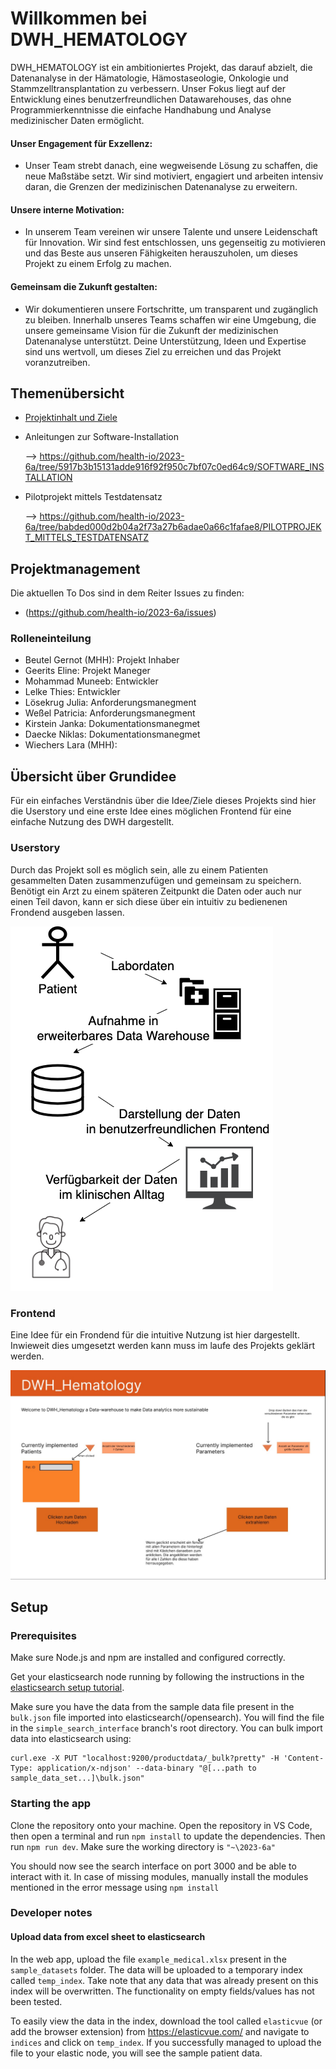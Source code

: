 # Willkommen bei DWH_HEMATOLOGY

DWH_HEMATOLOGY ist ein ambitioniertes Projekt, das darauf abzielt, die Datenanalyse in der Hämatologie, Hämostaseologie, Onkologie und Stammzelltransplantation zu verbessern. Unser Fokus liegt auf der Entwicklung eines benutzerfreundlichen Datawarehouses, das ohne Programmierkenntnisse die einfache Handhabung und Analyse medizinischer Daten ermöglicht.

#### Unser Engagement für Exzellenz:

 - Unser Team strebt danach, eine wegweisende Lösung zu schaffen, die neue Maßstäbe setzt. Wir sind motiviert, engagiert und arbeiten intensiv daran, die Grenzen der medizinischen Datenanalyse zu erweitern.

#### Unsere interne Motivation:

 - In unserem Team vereinen wir unsere Talente und unsere Leidenschaft für Innovation. Wir sind fest entschlossen, uns gegenseitig zu motivieren und das Beste aus unseren Fähigkeiten herauszuholen, um dieses Projekt zu einem Erfolg zu machen.

#### Gemeinsam die Zukunft gestalten:

 - Wir dokumentieren unsere Fortschritte, um transparent und zugänglich zu bleiben. Innerhalb unseres Teams schaffen wir eine Umgebung, die unsere gemeinsame Vision für die Zukunft der medizinischen Datenanalyse unterstützt. Deine Unterstützung, Ideen und Expertise sind uns wertvoll, um dieses Ziel zu erreichen und das Projekt voranzutreiben.





## Themenübersicht


* [Projektinhalt und Ziele](https://github.com/health-io/2023-6a/tree/5157ee6f25184b2d91f290500488a6b2ca0390eb/docs/Projektinhalt_und_Ziele)

* Anleitungen zur Software-Installation

    --> https://github.com/health-io/2023-6a/tree/5917b3b15131adde916f92f950c7bf07c0ed64c9/SOFTWARE_INSTALLATION
  
* Pilotprojekt mittels Testdatensatz

    --> https://github.com/health-io/2023-6a/tree/babded000d2b04a2f73a27b6adae0a66c1fafae8/PILOTPROJEKT_MITTELS_TESTDATENSATZ




## Projektmanagement

Die aktuellen To Dos sind in dem Reiter Issues zu finden:
 -  (https://github.com/health-io/2023-6a/issues)


### Rolleneinteilung
* Beutel Gernot (MHH): Projekt Inhaber
* Geerits Eline: Projekt Maneger
* Mohammad Muneeb: Entwickler
* Lelke Thies: Entwickler
* Lösekrug Julia: Anforderungsmanegment
* Weßel Patricia: Anforderungsmanegment
* Kirstein Janka: Dokumentationsmanegmet
* Daecke Niklas: Dokumentationsmanegmet
* Wiechers Lara (MHH):


## Übersicht über Grundidee

Für ein einfaches Verständnis über die Idee/Ziele dieses Projekts sind hier die Userstory und eine erste Idee eines möglichen Frontend für eine einfache Nutzung des DWH dargestellt. 

### Userstory

Durch das Projekt soll es möglich sein, alle zu einem Patienten gesammelten Daten zusammenzufügen und gemeinsam zu speichern. 
Benötigt ein Arzt zu einem späteren Zeitpunkt die Daten oder auch nur einen Teil davon, kann er sich diese über ein intuitiv zu bedienenen Frondend ausgeben lassen. 

![alt text](docs/user-story.png)

### Frontend

Eine Idee für ein Frondend für die intuitive Nutzung ist hier dargestellt. Inwieweit dies umgesetzt werden kann muss im laufe des Projekts geklärt werden.

![alt text](docs/erster-entwurf-frontend.jpeg)

## Setup

### Prerequisites

Make sure Node.js and npm are installed and configured correctly. 

Get your elasticsearch node running by following the instructions in the [elasticsearch setup tutorial](https://github.com/health-io/2023-6a/blob/f4e09bb266f90e8198dc85516c62dc5e8b1930d1/docs/software_installation/elasticsearch/es_kib_installation_for_dummies.md). 

Make sure you have the data from the sample data file present in the ```bulk.json``` file imported into elasticsearch(/opensearch). You will find the file in the ```simple_search_interface``` branch's root directory. You can bulk import data into elasticsearch using: 

```
curl.exe -X PUT "localhost:9200/productdata/_bulk?pretty" -H 'Content-Type: application/x-ndjson' --data-binary "@[...path to sample_data_set...]\bulk.json"
```
### Starting the app

Clone the repository onto your machine. Open the repository in VS Code, then open a terminal and run ```npm install``` to update the dependencies. Then run ```npm run dev```. Make sure the working directory is ```"~\2023-6a"```

You should now see the search interface on port 3000 and be able to interact with it. In case of missing modules, manually install the modules mentioned in the error message using ```npm install```

### Developer notes

#### Upload data from excel sheet to elasticsearch

In the web app, upload the file ```example_medical.xlsx``` present in the ```sample_datasets``` folder. The data will be uploaded to a temporary index called ```temp_index```. Take note that any data that was already present on this index will be overwritten. The functionality on empty fields/values has not been tested.

To easily view the data in the index, download the tool called ```elasticvue``` (or add the browser extension) from https://elasticvue.com/ and navigate to ```indices``` and click on ```temp_index```. If you successfully managed to upload the file to your elastic node, you will see the sample patient data.
